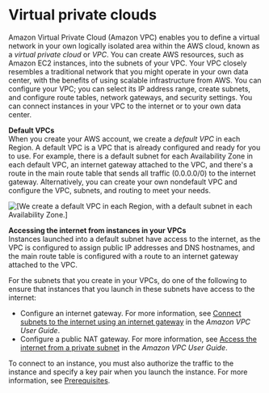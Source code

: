 # Virtual private clouds<a name="using-vpc"></a>

Amazon Virtual Private Cloud \(Amazon VPC\) enables you to define a virtual network in your own logically isolated area within the AWS cloud, known as a *virtual private cloud* or *VPC*\. You can create AWS resources, such as Amazon EC2 instances, into the subnets of your VPC\. Your VPC closely resembles a traditional network that you might operate in your own data center, with the benefits of using scalable infrastructure from AWS\. You can configure your VPC; you can select its IP address range, create subnets, and configure route tables, network gateways, and security settings\. You can connect instances in your VPC to the internet or to your own data center\.

**Default VPCs**  
When you create your AWS account, we create a *default VPC* in each Region\. A default VPC is a VPC that is already configured and ready for you to use\. For example, there is a default subnet for each Availability Zone in each default VPC, an internet gateway attached to the VPC, and there's a route in the main route table that sends all traffic \(0\.0\.0\.0/0\) to the internet gateway\. Alternatively, you can create your own nondefault VPC and configure the VPC, subnets, and routing to meet your needs\.

![\[We create a default VPC in each Region, with a default subnet in each Availability Zone.\]](http://docs.aws.amazon.com/AWSEC2/latest/WindowsGuide/images/default-vpc.png)

**Accessing the internet from instances in your VPCs**  
Instances launched into a default subnet have access to the internet, as the VPC is configured to assign public IP addresses and DNS hostnames, and the main route table is configured with a route to an internet gateway attached to the VPC\.

For the subnets that you create in your VPCs, do one of the following to ensure that instances that you launch in these subnets have access to the internet:
+ Configure an internet gateway\. For more information, see [Connect subnets to the internet using an internet gateway](https://docs.aws.amazon.com/vpc/latest/userguide/VPC_Internet_Gateway.html) in the *Amazon VPC User Guide*\.
+ Configure a public NAT gateway\. For more information, see [Access the internet from a private subnet](https://docs.aws.amazon.com/vpc/latest/userguide/nat-gateway-scenarios.html#public-nat-internet-access) in the *Amazon VPC User Guide*\.

To connect to an instance, you must also authorize the traffic to the instance and specify a key pair when you launch the instance\. For more information, see [Prerequisites](connecting_to_windows_instance.md#rdp-prereqs)\.